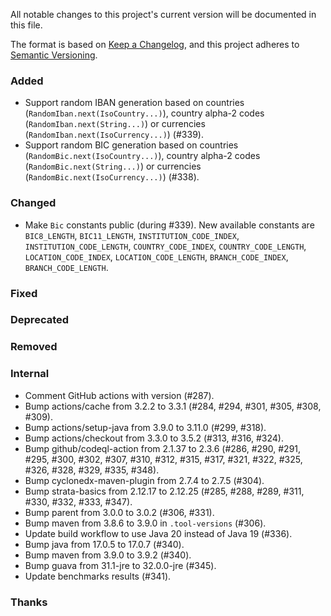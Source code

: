 All notable changes to this project's current version will be documented in this file.

The format is based on [Keep a Changelog](https://keepachangelog.com/en/1.0.0/), and this project adheres
to [Semantic Versioning](https://semver.org/spec/v2.0.0.html).

### Added

- Support random IBAN generation based on countries (`RandomIban.next(IsoCountry...)`), country alpha-2
  codes (`RandomIban.next(String...)`) or currencies (`RandomIban.next(IsoCurrency...)`) (#339).
- Support random BIC generation based on countries (`RandomBic.next(IsoCountry...)`), country alpha-2
  codes (`RandomBic.next(String...)`) or currencies (`RandomBic.next(IsoCurrency...)`) (#338).

### Changed

- Make `Bic` constants public (during #339). New available constants are `BIC8_LENGTH`,
  `BIC11_LENGTH`, `INSTITUTION_CODE_INDEX`, `INSTITUTION_CODE_LENGTH`, `COUNTRY_CODE_INDEX`,
  `COUNTRY_CODE_LENGTH`, `LOCATION_CODE_INDEX`, `LOCATION_CODE_LENGTH`, `BRANCH_CODE_INDEX`,
  `BRANCH_CODE_LENGTH`.

### Fixed

### Deprecated

### Removed

### Internal

- Comment GitHub actions with version (#287).
- Bump actions/cache from 3.2.2 to 3.3.1 (#284, #294, #301, #305, #308, #309).
- Bump actions/setup-java from 3.9.0 to 3.11.0 (#299, #318).
- Bump actions/checkout from 3.3.0 to 3.5.2 (#313, #316, #324).
- Bump github/codeql-action from 2.1.37 to 2.3.6 (#286, #290, #291, #295, #300, #302, #307, #310,
  #312, #315, #317, #321, #322, #325, #326, #328, #329, #335, #348).
- Bump cyclonedx-maven-plugin from 2.7.4 to 2.7.5 (#304).
- Bump strata-basics from 2.12.17 to 2.12.25 (#285, #288, #289, #311, #330, #332, #333, #347).
- Bump parent from 3.0.0 to 3.0.2 (#306, #331).
- Bump maven from 3.8.6 to 3.9.0 in `.tool-versions` (#306).
- Update build workflow to use Java 20 instead of Java 19 (#336).
- Bump java from 17.0.5 to 17.0.7 (#340).
- Bump maven from 3.9.0 to 3.9.2 (#340).
- Bump guava from 31.1-jre to 32.0.0-jre (#345).
- Update benchmarks results (#341).

### Thanks
